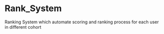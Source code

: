 # Rank_System
Ranking System which automate scoring and ranking process for each user in different cohort 
